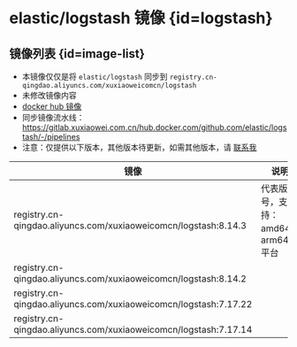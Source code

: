 # elastic/logstash 镜像 {id=logstash}

## 镜像列表 {id=image-list}

- 本镜像仅仅是将 `elastic/logstash` 同步到 `registry.cn-qingdao.aliyuncs.com/xuxiaoweicomcn/logstash`
- 未修改镜像内容
- [docker hub 镜像](https://hub.docker.com/r/elastic/logstash)
- 同步镜像流水线：https://gitlab.xuxiaowei.com.cn/hub.docker.com/github.com/elastic/logstash/-/pipelines
- 注意：仅提供以下版本，其他版本待更新，如需其他版本，请 [联系我](../../../guide/website.md)

| 镜像                                                               | 说明                      |
|------------------------------------------------------------------|-------------------------|
| registry.cn-qingdao.aliyuncs.com/xuxiaoweicomcn/logstash:8.14.3  | 代表版本号，支持：amd64、arm64 平台 |
| registry.cn-qingdao.aliyuncs.com/xuxiaoweicomcn/logstash:8.14.2  |                         |
| registry.cn-qingdao.aliyuncs.com/xuxiaoweicomcn/logstash:7.17.22 |                         |
| registry.cn-qingdao.aliyuncs.com/xuxiaoweicomcn/logstash:7.17.14 |                         |

<style>

._image_registry_cn-qingdao_aliyuncs_com_xuxiaoweicomcn_logstash table tr th:nth-child(1), 
._image_registry_cn-qingdao_aliyuncs_com_xuxiaoweicomcn_logstash table tr td:nth-child(1) {
    min-width: 470px;
}

._image_registry_cn-qingdao_aliyuncs_com_xuxiaoweicomcn_logstash table tr th:nth-child(2), 
._image_registry_cn-qingdao_aliyuncs_com_xuxiaoweicomcn_logstash table tr td:nth-child(2) {
    min-width: 280px;
}

</style>